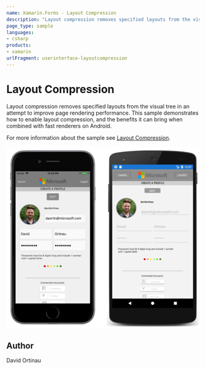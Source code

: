 ```yaml
---
name: Xamarin.Forms - Layout Compression
description: "Layout compression removes specified layouts from the visual tree in an attempt to improve page rendering performance #ui"
page_type: sample
languages:
- csharp
products:
- xamarin
urlFragment: userinterface-layoutcompression
---
```

# Layout Compression

Layout compression removes specified layouts from the visual tree in an attempt to improve page rendering performance. This sample demonstrates how to enable layout compression, and the benefits it can bring when combined with fast renderers on Android.

For more information about the sample see [Layout Compression](https://docs.microsoft.com/xamarin/xamarin-forms/user-interface/layouts/layout-compression).

![Layout Compression application screenshot](Screenshots/01All.png "Layout Compression application screenshot")

## Author

David Ortinau
